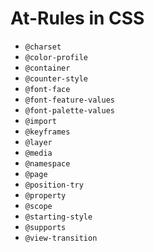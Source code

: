 # At-Rules in CSS

* `@charset`
* `@color-profile`
* `@container`
* `@counter-style`
* `@font-face`
* `@font-feature-values`
* `@font-palette-values`
* `@import`
* `@keyframes`
* `@layer`
* `@media`
* `@namespace`
* `@page`
* `@position-try`
* `@property`
* `@scope`
* `@starting-style`
* `@supports`
* `@view-transition`

